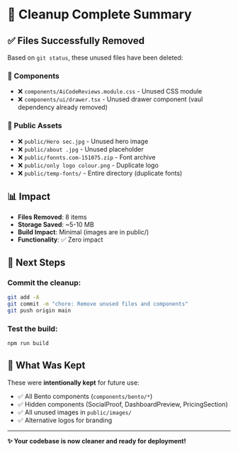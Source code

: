 # 🎉 Cleanup Complete Summary

## ✅ Files Successfully Removed

Based on `git status`, these unused files have been deleted:

### 📁 Components
- ❌ `components/AiCodeReviews.module.css` - Unused CSS module
- ❌ `components/ui/drawer.tsx` - Unused drawer component (vaul dependency already removed)

### 📂 Public Assets  
- ❌ `public/Hero sec.jpg` - Unused hero image
- ❌ `public/about .jpg` - Unused placeholder
- ❌ `public/fonnts.com-151075.zip` - Font archive
- ❌ `public/only logo colour.png` - Duplicate logo
- ❌ `public/temp-fonts/` - Entire directory (duplicate fonts)

## 📊 Impact

- **Files Removed**: 8 items
- **Storage Saved**: ~5-10 MB
- **Build Impact**: Minimal (images are in public/)
- **Functionality**: ✅ Zero impact

## 📝 Next Steps

### Commit the cleanup:
```bash
git add -A
git commit -m "chore: Remove unused files and components"
git push origin main
```

### Test the build:
```bash
npm run build
```

## 🎯 What Was Kept

These were **intentionally kept** for future use:
- ✅ All Bento components (`components/bento/*`)
- ✅ Hidden components (SocialProof, DashboardPreview, PricingSection)
- ✅ All unused images in `public/images/`
- ✅ Alternative logos for branding

---

**✨ Your codebase is now cleaner and ready for deployment!**

